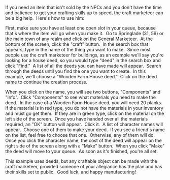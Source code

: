 If you need an item that isn't sold by the NPCs and you don't have the time and patience to get your crafting skills up to speed, the craft marketeer can be a big help.  Here's how to use him:

First, make sure you have at least one open slot in your queue, because that's where the item will go when you make it.  Go to Springlade (31, 59) or the main town of any realm and click on the General Marketeer.  At the bottom of the screen, click the "craft" button.  In the search box that appears, type in the name of the thing you want to make.  Since most people use the craft marketeer for buildings, as an example we'll say you're looking for a house deed, so you would type "deed" in the search box and click "Find."  A list of all the deeds you can have made will appear.  Search through the deeds until you find the one you want to create.  In this example, we'll choose a "Wooden Farm House deed."  Click on the deed name to continue the creation process.

When you click on the name, you will see two buttons, "Components" and "Info".  Click "Components" to see what materials you need to make the deed.  In the case of a Wooden Farm House deed, you will need 20 planks.  If the material is in red type, you do not have the materials in your inventory and must go get them.  If they are in green type, click on the material on the left side of the screen.  Once you have handed over all the materials required, an "OK" button will appear.  Click it.  A list of character names will appear.  Choose one of them to make your deed.  If you see a friend's name on the list, feel free to choose that one.  Otherwise, any of them will do.  Once you click the character name, the cost of the deed will appear on the right side of the screen along with a "Make" button.  When you click "Make" the deed will move to your queue.  As soon as it's finished, you're all set.

This example uses deeds, but any craftable object can be made with the craft marketeer, provided someone of your allegiance has the plan and has their skills set to public.  Good luck, and happy manufacturing!